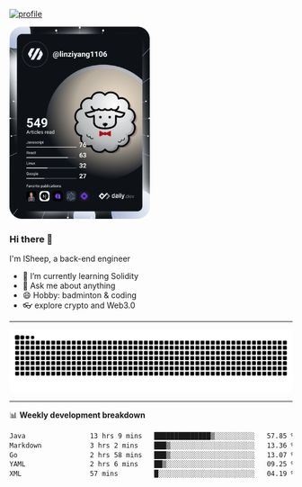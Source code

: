 [![profile](https://user-images.githubusercontent.com/54968314/208005045-e4b42f3b-833d-4242-bfcc-e764865553a2.svg)](https://www.calligrapher.ai/)

<a href="https://app.daily.dev/linziyang1106"><img src="/devcard.png" width="250" alt="ISheep's Dev Card"/></a>

### Hi there 🐏

I'm ISheep, a back-end engineer

- 🔭 I’m currently learning Solidity
- 💬 Ask me about anything
- 😄 Hobby: badminton & coding
- 👓 explore crypto and Web3.0

-------

![](https://raw.githubusercontent.com/ISheepp/ISheepp/output/github-contribution-grid-snake.svg)

-------

📊 **Weekly development breakdown**
<!--START_SECTION:waka-->

```txt
Java                13 hrs 9 mins   ██████████████▒░░░░░░░░░░   57.85 %
Markdown            3 hrs 2 mins    ███▒░░░░░░░░░░░░░░░░░░░░░   13.36 %
Go                  2 hrs 58 mins   ███▒░░░░░░░░░░░░░░░░░░░░░   13.07 %
YAML                2 hrs 6 mins    ██▒░░░░░░░░░░░░░░░░░░░░░░   09.25 %
XML                 57 mins         █░░░░░░░░░░░░░░░░░░░░░░░░   04.19 %
```

<!--END_SECTION:waka-->
